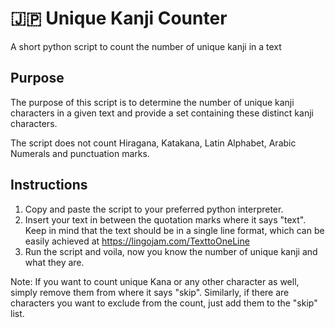 # :jp: Unique Kanji Counter
A short python script to count the number of unique kanji in a text   

## Purpose  
The purpose of this script is to determine the number of unique kanji characters in a given text and provide a set containing these distinct kanji characters.  

The script does not count Hiragana, Katakana, Latin Alphabet, Arabic Numerals and punctuation marks.

## Instructions  
1) Copy and paste the script to your preferred python interpreter.
2) Insert your text in between the quotation marks where it says "text". Keep in mind that the text should be in a single line format, which can be easily achieved at https://lingojam.com/TexttoOneLine
3) Run the script and voila, now you know the number of unique kanji and what they are.

Note: If you want to count unique Kana or any other character as well, simply remove them from where it says "skip". Similarly, if there are characters you want to exclude from the count, just add them to the "skip" list.

